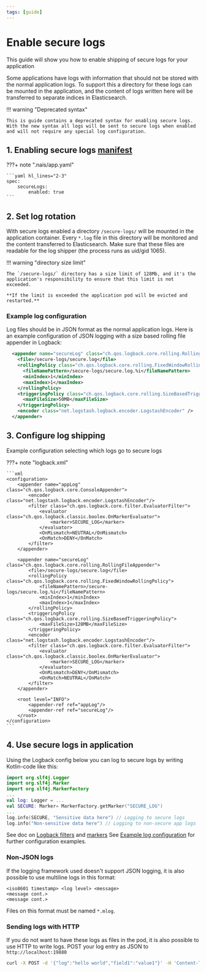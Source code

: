 ```yaml
---
tags: [guide]
---
```

# Enable secure logs

This guide will show you how to enable shipping of secure logs for your application

Some applications have logs with information that should not be stored with the normal application logs. To support this a directory for these logs can be mounted in the application, and the content of logs written here will be transferred to separate indices in Elasticsearch.

!!! warning "Deprecated syntax"

    This is guide contains a deprecated syntax for enabling secure logs. With the new syntax all logs will be sent to secure logs when enabled and will not require any special log configuration.

## 1. Enabling secure logs [manifest](../../../reference/application-spec.md)

???+ note ".nais/app.yaml"

    ```yaml hl_lines="2-3"
    spec:
        secureLogs:
            enabled: true
    ```

## 2. Set log rotation

With secure logs enabled a directory `/secure-logs/` will be mounted in the application container. Every `*.log` file in this directory will be monitored and the content transferred to Elasticsearch. Make sure that these files are readable for the log shipper \(the process runs as uid/gid 1065\).

!!! warning "directory size limit"

    The `/secure-logs/` directory has a size limit of 128Mb, and it's the application's responsibility to ensure that this limit is not exceeded.

    **If the limit is exceeded the application pod will be evicted and restarted.**

### Example log configuration

Log files should be in JSON format as the normal application logs. Here is an example configuration of JSON logging with a size based rolling file appender in Logback:

```xml
  <appender name="secureLog" class="ch.qos.logback.core.rolling.RollingFileAppender">
    <file>/secure-logs/secure.log</file>
    <rollingPolicy class="ch.qos.logback.core.rolling.FixedWindowRollingPolicy">
      <fileNamePattern>/secure-logs/secure.log.%i</fileNamePattern>
      <minIndex>1</minIndex>
      <maxIndex>1</maxIndex>
    </rollingPolicy>
    <triggeringPolicy class="ch.qos.logback.core.rolling.SizeBasedTriggeringPolicy">
      <maxFileSize>50MB</maxFileSize>
    </triggeringPolicy>
    <encoder class="net.logstash.logback.encoder.LogstashEncoder" />
  </appender>
```

## 3. Configure log shipping

Example configuration selecting which logs go to secure logs

???+ note "logback.xml"

    ```xml
    <configuration>
        <appender name="appLog" class="ch.qos.logback.core.ConsoleAppender">
            <encoder class="net.logstash.logback.encoder.LogstashEncoder"/>
            <filter class="ch.qos.logback.core.filter.EvaluatorFilter">
                <evaluator class="ch.qos.logback.classic.boolex.OnMarkerEvaluator">
                    <marker>SECURE_LOG</marker>
                </evaluator>
                <OnMismatch>NEUTRAL</OnMismatch>
                <OnMatch>DENY</OnMatch>
            </filter>
        </appender>

        <appender name="secureLog" class="ch.qos.logback.core.rolling.RollingFileAppender">
            <file>/secure-logs/secure.log</file>
            <rollingPolicy class="ch.qos.logback.core.rolling.FixedWindowRollingPolicy">
                <fileNamePattern>/secure-logs/secure.log.%i</fileNamePattern>
                <minIndex>1</minIndex>
                <maxIndex>1</maxIndex>
            </rollingPolicy>
            <triggeringPolicy class="ch.qos.logback.core.rolling.SizeBasedTriggeringPolicy">
                <maxFileSize>128MB</maxFileSize>
            </triggeringPolicy>
            <encoder class="net.logstash.logback.encoder.LogstashEncoder"/>
            <filter class="ch.qos.logback.core.filter.EvaluatorFilter">
                <evaluator class="ch.qos.logback.classic.boolex.OnMarkerEvaluator">
                    <marker>SECURE_LOG</marker>
                </evaluator>
                <OnMismatch>DENY</OnMismatch>
                <OnMatch>NEUTRAL</OnMatch>
            </filter>
        </appender>

        <root level="INFO">
            <appender-ref ref="appLog"/>
            <appender-ref ref="secureLog"/>
        </root>
    </configuration>
    ```

## 4. Use secure logs in application

Using the Logback config below you can log to secure logs by writing Kotlin-code like this:

```kotlin
import org.slf4j.Logger
import org.slf4j.Marker
import org.slf4j.MarkerFactory
...
val log: Logger = ...
val SECURE: Marker= MarkerFactory.getMarker("SECURE_LOG")
...
log.info(SECURE, "Sensitive data here") // Logging to secure logs
log.info("Non-sensitive data here") // Logging to non-secure app logs
```

See doc on [Logback filters](https://logback.qos.ch/manual/filters.html#evaluatorFilter) and [markers](https://www.slf4j.org/api/org/slf4j/MarkerFactory.html)
See [Example log configuration](../../../reference/logs-example.md) for further configuration examples.

### Non-JSON logs

If the logging framework used doesn't support JSON logging, it is also possible to use multiline logs in this format:

```text
<iso8601 timestamp> <log level> <message>
<message cont.>
<message cont.>
```

Files on this format must be named `*.mlog`.

### Sending logs with HTTP

If you do not want to have these logs as files in the pod, it is also possible to use HTTP to write logs. POST your log entry as JSON to `http://localhost:19880`

```bash
curl -X POST -d '{"log":"hello world","field1":"value1"}' -H 'Content-Type: application/json' http://localhost:19880/
```
